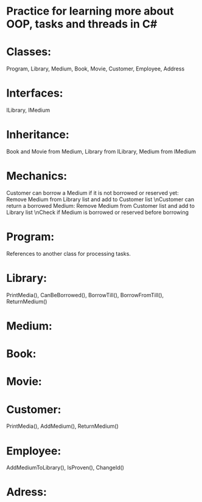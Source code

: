 # Practice for learning more about OOP, tasks and threads in C#
# Classes: 
Program, Library, Medium, Book, Movie, Customer, Employee, Address
# Interfaces: 
ILibrary, IMedium
# Inheritance: 
Book and Movie from Medium, Library from ILibrary, Medium from IMedium
# Mechanics: 
Customer can borrow a Medium if it is not borrowed or reserved yet: Remove Medium from Library list and add to Customer list
\nCustomer can return a borrowed Medium: Remove Medium from Customer list and add to Library list
\nCheck if Medium is borrowed or reserved before borrowing
# Program: 
References to another class for processing tasks.
# Library: 
PrintMedia(), CanBeBorrowed(), BorrowTill(), BorrowFromTill(), ReturnMedium()
# Medium: 

# Book: 

# Movie: 

# Customer: 
PrintMedia(), AddMedium(), ReturnMedium()
# Employee: 
AddMediumToLibrary(), IsProven(), ChangeId()
# Adress: 

